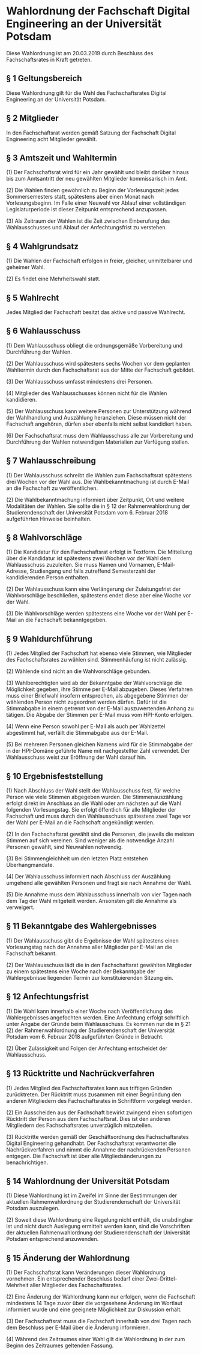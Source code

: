 # Wahlordnung der Fachschaft Digital Engineering an der Universität Potsdam

Diese Wahlordnung ist am 20.03.2019 durch Beschluss des Fachschaftsrates in Kraft getreten.



## § 1 Geltungsbereich

Diese Wahlordnung gilt für die Wahl des Fachschaftsrates Digital Engineering an der Universität Potsdam.


## § 2 Mitglieder

In den Fachschaftsrat werden gemäß Satzung der Fachschaft Digital Engineering acht Mitglieder gewählt.


## § 3 Amtszeit und Wahltermin

(1) Der Fachschaftsrat wird für ein Jahr gewählt und bleibt darüber hinaus bis zum Amtsantritt der neu gewählten Mitglieder kommissarisch im Amt.

(2) Die Wahlen finden gewöhnlich zu Beginn der Vorlesungszeit jedes Sommersemesters statt, spätestens aber einen Monat nach Vorlesungsbeginn. Im Falle einer Neuwahl vor Ablauf einer vollständigen Legislaturperiode ist dieser Zeitpunkt entsprechend anzupassen.

(3) Als Zeitraum der Wahlen ist die Zeit zwischen Einberufung des Wahlausschusses und Ablauf der Anfechtungsfrist zu verstehen.


## § 4 Wahlgrundsatz

(1) Die Wahlen der Fachschaft erfolgen in freier, gleicher, unmittelbarer und geheimer Wahl.

(2) Es findet eine Mehrheitswahl statt.


## § 5 Wahlrecht

Jedes Mitglied der Fachschaft besitzt das aktive und passive Wahlrecht.


## § 6 Wahlausschuss

(1) Dem Wahlausschuss obliegt die ordnungsgemäße Vorbereitung und Durchführung der Wahlen.

(2) Der Wahlausschuss wird spätestens sechs Wochen vor dem geplanten Wahltermin durch den Fachschaftsrat aus der Mitte der Fachschaft gebildet.

(3) Der Wahlausschuss umfasst mindestens drei Personen.

(4) Mitglieder des Wahlausschusses können nicht für die Wahlen kandidieren.

(5) Der Wahlausschuss kann weitere Personen zur Unterstützung während der Wahlhandlung und Auszählung heranziehen. Diese müssen nicht der Fachschaft angehören, dürfen aber ebenfalls nicht selbst kandidiert haben.

(6) Der Fachschaftsrat muss dem Wahlausschuss alle zur Vorbereitung und Durchführung der Wahlen notwendigen Materialien zur Verfügung stellen.


## § 7 Wahlausschreibung

(1) Der Wahlausschuss schreibt die Wahlen zum Fachschaftsrat spätestens drei Wochen vor der Wahl aus. Die Wahlbekanntmachung ist durch E-Mail an die Fachschaft zu veröffentlichen.

(2) Die Wahlbekanntmachung informiert über Zeitpunkt, Ort und weitere Modalitäten der Wahlen. Sie sollte die in § 12 der Rahmenwahlordnung der Studierendenschaft der Universität Potsdam vom 6. Februar 2018 aufgeführten Hinweise beinhalten.


## § 8 Wahlvorschläge

(1) Die Kandidatur für den Fachschaftsrat erfolgt in Textform. Die Mitteilung über die Kandidatur ist spätestens zwei Wochen vor der Wahl dem Wahlausschuss zuzuleiten. Sie muss Namen und Vornamen, E-Mail-Adresse, Studiengang und falls zutreffend Semesterzahl der kandidierenden Person enthalten.

(2) Der Wahlausschuss kann eine Verlängerung der Zuleitungsfrist der Wahlvorschläge beschließen, spätestens endet diese aber eine Woche vor der Wahl.

(3) Die Wahlvorschläge werden spätestens eine Woche vor der Wahl per E-Mail an die Fachschaft bekanntgegeben.


## § 9 Wahldurchführung

(1) Jedes Mitglied der Fachschaft hat ebenso viele Stimmen, wie Mitglieder des Fachschaftsrates zu wählen sind. Stimmenhäufung ist nicht zulässig.

(2) Wählende sind nicht an die Wahlvorschläge gebunden.

(3) Wahlberechtigten wird ab der Bekanntgabe der Wahlvorschläge die Möglichkeit gegeben, ihre Stimme per E-Mail abzugeben. Dieses Verfahren muss einer Briefwahl insofern entsprechen, als abgegebene Stimmen der wählenden Person nicht zugeordnet werden dürfen. Dafür ist die Stimmabgabe in einem getrennt von der E-Mail auszuwertenden Anhang zu tätigen. Die Abgabe der Stimmen per E-Mail muss vom HPI-Konto erfolgen.

(4) Wenn eine Person sowohl per E-Mail als auch per Wahlzettel abgestimmt hat, verfällt die Stimmabgabe aus der E-Mail.

(5) Bei mehreren Personen gleichen Namens wird für die Stimmabgabe der in der HPI-Domäne geführte Name mit nachgestellter Zahl verwendet. Der Wahlausschuss weist zur Eröffnung der Wahl darauf hin.


## § 10 Ergebnisfeststellung

(1) Nach Abschluss der Wahl stellt der Wahlausschuss fest, für welche Person wie viele Stimmen abgegeben wurden. Die Stimmenauszählung erfolgt direkt im Anschluss an die Wahl oder am nächsten auf die Wahl folgenden Vorlesungstag. Sie erfolgt öffentlich für alle Mitglieder der Fachschaft und muss durch den Wahlausschuss spätestens zwei Tage vor der Wahl per E-Mail an die Fachschaft angekündigt werden.

(2) In den Fachschaftsrat gewählt sind die Personen, die jeweils die meisten Stimmen auf sich vereinen. Sind weniger als die notwendige Anzahl Personen gewählt, sind Neuwahlen notwendig.

(3) Bei Stimmengleichheit um den letzten Platz entstehen Überhangmandate.

(4) Der Wahlausschuss informiert nach Abschluss der Auszählung umgehend alle gewählten Personen und fragt sie nach Annahme der Wahl.

(5) Die Annahme muss dem Wahlausschuss innerhalb von vier Tagen nach dem Tag der Wahl mitgeteilt werden. Ansonsten gilt die Annahme als verweigert.


## § 11 Bekanntgabe des Wahlergebnisses

(1) Der Wahlausschuss gibt die Ergebnisse der Wahl spätestens einen Vorlesungstag nach der Annahme aller Mitglieder per E-Mail an die Fachschaft bekannt.

(2) Der Wahlausschuss lädt die in den Fachschaftsrat gewählten Mitglieder zu einem spätestens eine Woche nach der Bekanntgabe der Wahlergebnisse liegenden Termin zur konstituierenden Sitzung ein.


## § 12 Anfechtungsfrist

(1) Die Wahl kann innerhalb einer Woche nach Veröffentlichung des Wahlergebnisses angefochten werden. Eine Anfechtung erfolgt schriftlich unter Angabe der Gründe beim Wahlausschuss. Es kommen nur die in § 21 (2) der Rahmenwahlordnung der Studierendenschaft der Universität Potsdam vom 6. Februar 2018 aufgeführten Gründe in Betracht.

(2) Über Zulässigkeit und Folgen der Anfechtung entscheidet der Wahlausschuss.


## § 13 Rücktritte und Nachrückverfahren

(1) Jedes Mitglied des Fachschaftsrates kann aus triftigen Gründen zurücktreten. Der Rücktritt muss zusammen mit einer Begründung den anderen Mitgliedern des Fachschaftsrates in Schriftform vorgelegt werden.

(2) Ein Ausscheiden aus der Fachschaft bewirkt zwingend einen sofortigen Rücktritt der Person aus dem Fachschaftsrat. Dies ist den anderen Mitgliedern des Fachschaftsrates unverzüglich mitzuteilen.

(3) Rücktritte werden gemäß der Geschäftsordnung des Fachschaftsrates Digital Engineering gehandhabt. Der Fachschaftsrat verantwortet die Nachrückverfahren und nimmt die Annahme der nachrückenden Personen entgegen. Die Fachschaft ist über alle Mitgliedsänderungen zu benachrichtigen.


## § 14 Wahlordnung der Universität Potsdam

(1) Diese Wahlordnung ist im Zweifel im Sinne der Bestimmungen der aktuellen Rahmenwahlordnung der Studierendenschaft der Universität Potsdam auszulegen.

(2) Soweit diese Wahlordnung eine Regelung nicht enthält, die unabdingbar ist und nicht durch Auslegung ermittelt werden kann, sind die Vorschriften der aktuellen Rahmenwahlordnung der Studierendenschaft der Universität Potsdam entsprechend anzuwenden.


## § 15 Änderung der Wahlordnung

(1) Der Fachschaftsrat kann Veränderungen dieser Wahlordnung vornehmen. Ein entsprechender Beschluss bedarf einer Zwei-Drittel-Mehrheit aller Mitglieder des Fachschaftsrates.

(2) Eine Änderung der Wahlordnung kann nur erfolgen, wenn die Fachschaft mindestens 14 Tage zuvor über die vorgesehene Änderung im Wortlaut informiert wurde und eine geeignete Möglichkeit zur Diskussion erhält.

(3) Der Fachschaftsrat muss die Fachschaft innerhalb von drei Tagen nach dem Beschluss per E-Mail über die Änderung informieren.

(4) Während des Zeitraumes einer Wahl gilt die Wahlordnung in der zum Beginn des Zeitraumes geltenden Fassung.

